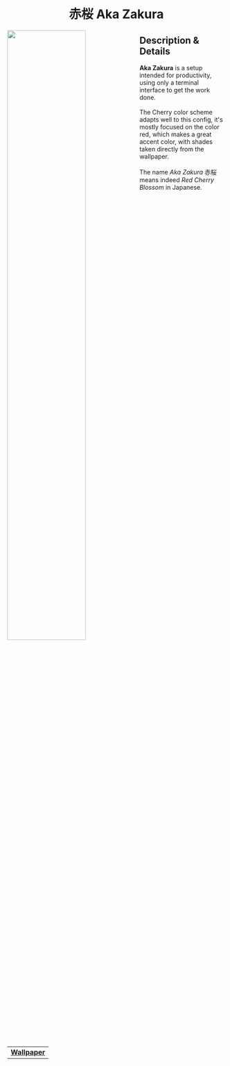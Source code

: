 <h1 align="center"> 赤桜 Aka Zakura </h1>
<img width="60%" align="left" src="https://user-images.githubusercontent.com/61376940/175124607-56f02caf-2608-45f5-8eb3-84ea5ff0ab35.png">
<h2> Description & Details</h2>  
<p> 
  <b>Aka Zakura</b> is a setup intended for productivity, using only a terminal interface to get the work done.
  <br><br>
  The Cherry color scheme adapts well to this config, it's mostly focused on the color red, which makes a great accent color, with shades taken directly from the wallpaper. 
  <br><br>
  The name <i>Aka Zakura</i> 赤桜 means indeed <i>Red Cherry Blossom</i> in Japanese.
  <br><br>
  <table><tr><td>
        <a href="https://github.com/Haruno19/dotfiles/blob/main/Wallpapers/IMG_1142.png"> <b>Wallpaper</b> </a>
  </td></tr></table>
</p>
